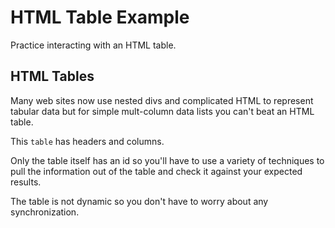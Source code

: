 # HTML Table Example

<div class="explanation">
        <p>Practice interacting with an HTML table.
        </p>
</div>

## HTML Tables

Many web sites now use nested divs and complicated HTML to represent tabular data but for simple mult-column data lists you can't beat an HTML table.

This `table` has headers and columns.

Only the table itself has an id so you'll have to use a variety of techniques to pull the information out of the table and check it against your expected results.

The table is not dynamic so you don't have to worry about any synchronization.